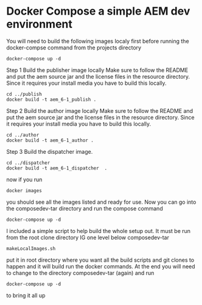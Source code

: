 # Docker Compose a simple AEM dev environment

You will need to build the following images localy first before running the docker-compse command from the projects directory
```
docker-compose up -d
```
Step 1
Build the publisher image locally
Make sure to follow the README and put the aem source jar and the license files in the resource directory.  Since it requires your install media you have to build this locally.
```
cd ../publish
docker build -t aem_6-1_publish .
```

Step 2
Build the author image locally
Make sure to follow the README and put the aem source jar and the license files in the resource directory.  Since it requires your install media you have to build this locally.
```
cd ../author
docker build -t aem_6-1_author .
```

Step 3
Build the dispatcher image.
```
cd ../dispatcher
docker build -t aem_6-1_dispatcher  .
```
now if you run
```
docker images
```
you should see all the images listed and ready for use.  Now you can go into the composedev-tar directory and run the compose command

```
docker-compose up -d
```

I included a simple script to help build the whole setup out.  It must be run from the root clone directory IG one level below composedev-tar
```
makeLocalImages.sh
```
put it in root directory where you want all the build scripts and git clones to happen and it will build run the docker commands.  At the end you will need to change to the directory composedev-tar (again) and run
```
docker-compose up -d
```
to bring it all up

